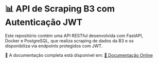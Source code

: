 # 📊 API de Scraping B3 com Autenticação JWT

Este repositório contém uma API RESTful desenvolvida com FastAPI, Docker e PostgreSQL, que realiza scraping de dados da B3 e os disponibiliza via endpoints protegidos com JWT.

📄 A documentação completa está disponível em: [🔗 Documentação Online](https://seuusuario.github.io/repositorio)

